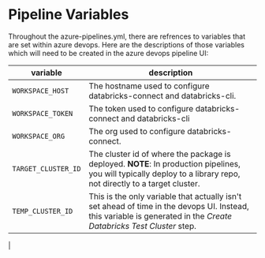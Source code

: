 # Pipeline Variables

Throughout the azure-pipelines.yml, there are refrences to variables that are set within azure devops.
Here are the descriptions of those variables which will need to be created in the azure devops pipeline UI:

| variable | description |
| -------- | ----------- |
| `WORKSPACE_HOST` | The hostname used to configure databricks-connect and databricks-cli. |
| `WORKSPACE_TOKEN` | The token used to configure databricks-connect and databricks-cli |
| `WORKSPACE_ORG` | The org used to configure databricks-connect. | 
| `TARGET_CLUSTER_ID` | The cluster id of where the package is deployed. **NOTE**: In production pipelines, you will typically deploy to a library repo, not directly to a target cluster. |
| `TEMP_CLUSTER_ID` | This is the only variable that actually isn't set ahead of time in the devops UI. Instead, this variable is generated in the *Create Databricks Test Cluster* step. |
| 

